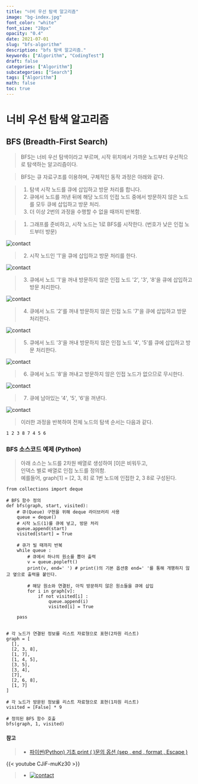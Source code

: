 ```yaml
---
title: "너비 우선 탐색 알고리즘"
image: "bg-index.jpg"
font_color: "white"
font_size: "28px"
opacity: "0.4"
date: 2021-07-01
slug: "bfs-algorithm"
description: "bfs 탐색 알고리즘."
keywords: ["Algorithm", "CodingTest"]
draft: false
categories: ["Algorithm"]
subcategories: ["Search"]
tags: ["Algorithm"]
math: false
toc: true
---
```


# 너비 우선 탐색 알고리즘

## BFS (Breadth-First Search)
> BFS는 너비 우선 탐색이라고 부르며, 시작 위치에서 가까운 노드부터 우선적으로 탐색하는 알고리즘이다.

> BFS는 큐 자료구조를 이용하며, 구체적인 동작 과정은 아래와 같다.

> 1. 탐색 시작 노드를 큐에 삽입하고 방문 처리를 합니다.
> 2. 큐에서 노드를 꺼낸 뒤에 해당 노드의 인접 노드 중에서 방문하지 않은 노드를 모두 큐에 삽입하고 방문 처리.
> 3. 더 이상 2번의 과정을 수행할 수 없을 때까지 반복함.

> 1. 그래프를 준비하고, 시작 노드는 1로 BFS를 시작한다. (번호가 낮은 인접 노드부터 방문)

![contact](/images/algorithm/search/bfs/bfs-001.png)

> 2. 시작 노드인 '1'을 큐에 삽입하고 방문 처리를 한다.

![contact](/images/algorithm/search/bfs/bfs-002.png)

> 3. 큐에서 노드 '1'을 꺼내 방문하지 않은 인접 노드 '2', '3', '8'을 큐에 삽입하고 방문 처리한다.

![contact](/images/algorithm/search/bfs/bfs-003.png)

> 4. 큐에서 노드 '2'를 꺼내 방문하지 않은 인접 노드 '7'을 큐에 삽입하고 방문 처리한다.

![contact](/images/algorithm/search/bfs/bfs-004.png)

> 5. 큐에서 노드 '3'을 꺼내 방문하지 않은 인접 노드 '4', '5'를 큐에 삽입하고 방문 처리한다.

![contact](/images/algorithm/search/bfs/bfs-005.png)

> 6. 큐에서 노드 '8'을 꺼내고 방문하지 않은 인접 노드가 없으므로 무시한다.

![contact](/images/algorithm/search/bfs/bfs-006.png)

> 7. 큐에 남아있는 '4', '5', '6'을 꺼낸다.

![contact](/images/algorithm/search/bfs/bfs-007.png)

> 이러한 과정을 반복하여 전체 노드의 탐색 순서는 다음과 같다.

```
1 2 3 8 7 4 5 6 
```

### BFS 소스코드 예제 (Python)
> 아래 소스는 노드를 2차원 배열로 생성하여 [0]은 비워두고, <br>
> 인덱스 별로 배열로 인접 노드를 정의함.  <br>
> 예를들어, graph[1] = [2, 3, 8] 로 1번 노드에 인접한 2, 3 8로 구성된다.

```
from collections import deque

# BFS 함수 정의
def bfs(graph, start, visited):
    # 큐(Queue) 구현을 위해 deque 라이브러리 사용
    queue = deque()
    # 시작 노드(1)를 큐에 넣고, 방문 처리
    queue.append(start)
    visited[start] = True
    
    # 큐가 빌 때까지 반복
    while queue :
        # 큐에서 하나의 원소를 뽑아 출력
        v = queue.popleft()
        print(v, end=' ') # print()의 기본 옵션중 end=' '를 통해 개행하지 않고 옆으로 출력을 붙인다.
        
        # 해당 원소와 연결된, 아직 방문하지 않은 원소들을 큐에 삽입
        for i in graph[v]:
            if not visited[i] :
                queue.append(i)
                visited[i] = True
        
    pass


# 각 노드가 연결된 정보를 리스트 자료형으로 표현(2차원 리스트)
graph = [
  [],
  [2, 3, 8],
  [1, 7],
  [1, 4, 5],
  [3, 5],
  [3, 4],
  [7],
  [2, 6, 8],
  [1, 7]
]

# 각 노드가 방문된 정보를 리스트 자료형으로 표현(1차원 리스트)
visited = [False] * 9

# 정의된 BFS 함수 호출
bfs(graph, 1, visited)
```

#### 참고 

> - <a href="https://infinitt.tistory.com/11">파이썬(Python) 기초 print ( )문의 옵션 (sep , end , format , Escape )</a>

{{< youtube CJiF-muKz30 >}}
> - <a href="http://www.yes24.com/Product/Goods/91433923"> ![contact](http://image.yes24.com/goods/91433923/800x0)</a>



